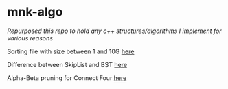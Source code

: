 # mnk-algo
*Repurposed this repo to hold any c++ structures/algorithms I implement for various reasons*


Sorting file with size between 1 and 10G [here](../../tree/master/hw1)

Difference between SkipList and BST [here](../../tree/master/hw2)

Alpha-Beta pruning for Connect Four [here](../../tree/master/hw3)


